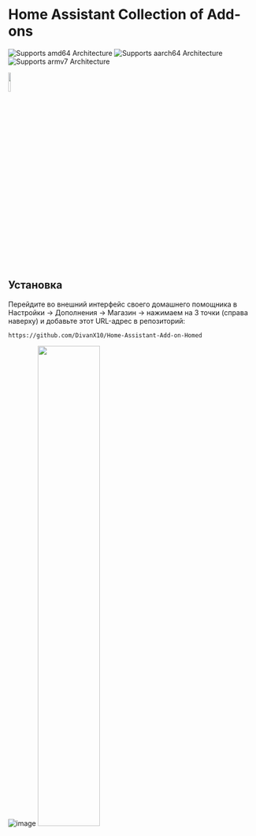 # Home Assistant Collection of Add-ons

![Supports amd64 Architecture][amd64-shield]
![Supports aarch64 Architecture][aarch64-shield]
![Supports armv7 Architecture][armv7-shield]


[amd64-shield]: https://img.shields.io/badge/amd64-yes-green.svg
[aarch64-shield]: https://img.shields.io/badge/aarch64-yes-green.svg
[armv7-shield]: https://img.shields.io/badge/armv7-yes-green.svg


<img src="https://github.com/DivanX10/Home-Assistant-Add-on-Homed/assets/64090632/bb259858-aa2e-4b79-a819-c50f830c1eea" width=10%>

## Установка

Перейдите во внешний интерфейс своего домашнего помощника в Настройки -> Дополнения -> Магазин -> нажимаем на 3 точки (справа наверху) и добавьте этот URL-адрес в репозиторий:

```
https://github.com/DivanX10/Home-Assistant-Add-on-Homed
```

![image](https://github.com/DivanX10/Home-Assistant-Add-on-Homed/assets/64090632/661d80c5-194d-4e28-a2a0-32e4384eb0b4)
<img src="https://github.com/DivanX10/Home-Assistant-Add-on-Homed/assets/64090632/20a74bd4-d760-4ee8-b510-3530d88d43f5" width=50%>




  






